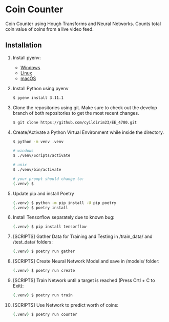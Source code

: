 # Coin Counter
Coin Counter using Hough Transforms and Neural Networks. Counts total coin value of coins from a live video feed.

## Installation

1. Install pyenv:
   * [Windows](https://github.com/pyenv-win/pyenv-win)
   * [Linux](https://github.com/pyenv/pyenv#automatic-installer)
   * [macOS](https://github.com/pyenv/pyenv#homebrew-in-macos)

2. Install Python using pyenv 

    ```bash
    $ pyenv install 3.11.1
    ```

3. Clone the repositories using git. Make sure to check out the develop branch of both repositories to get the most recent changes.

    ```bash
    $ git clone https://github.com/cyildirim23/EE_4780.git
    ```

3. Create/Activate a Python Virtual Environment while inside the directory.

    ```bash
    $ python -m venv .venv

    # windows
    $ ./venv/Scripts/activate

    # unix
    $ ./venv/bin/activate

    # your prompt should change to:
    (.venv) $
    ```

4. Update pip and install Poetry 

    ```bash
    (.venv) $ python -m pip install -U pip poetry
    (.venv) $ poetry install
    ```
5. Install Tensorflow separately due to known bug:

    ```bash
    (.venv) $ pip install tensorflow
    ```

6. [SCRIPTS] Gather Data for Training and Testing in /train_data/ and /test_data/ folders:

    ```bash
    (.venv) $ poetry run gather
    ```
7. [SCRIPTS] Create Neural Network Model and save in /models/ folder:

    ```bash
    (.venv) $ poetry run create
    ```

8. [SCRIPTS] Train Network until a target is reached (Press Crtl + C to Exit):

    ```bash
    (.venv) $ poetry run train
    ```

9. [SCRIPTS] Use Network to predict worth of coins:

    ```bash
    (.venv) $ poetry run counter
    ```